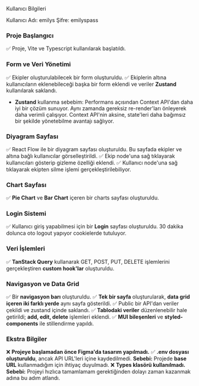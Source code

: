 Kullanıcı Bilgileri

Kullanıcı Adı: emilys
Şifre: emilyspass

### Proje Başlangıcı

✅ Proje, Vite ve Typescript kullanılarak başlatıldı.

### Form ve Veri Yönetimi

✅ Ekipler oluşturulabilecek bir form oluşturuldu.
✅ Ekiplerin altına kullanıcıların eklenebileceği başka bir form eklendi ve veriler **Zustand** kullanılarak saklandı.

- **Zustand** kullanma sebebim: Performans açısından Context API'dan daha iyi bir çözüm sunuyor. Aynı zamanda gereksiz re-render'ları önleyerek daha verimli çalışıyor. Context API'nin aksine, state'leri daha bağımsız bir şekilde yönetebilme avantajı sağlıyor.

### Diyagram Sayfası

✅ React Flow ile bir diyagram sayfası oluşturuldu. Bu sayfada ekipler ve altına bağlı kullanıcılar görselleştirildi.
✅ Ekip node'una sağ tıklayarak kullanıcıları gösterip gizleme özelliği eklendi.
✅ Kullanıcı node'una sağ tıklayarak ekipten silme işlemi gerçekleştirilebiliyor.

### Chart Sayfası

✅ **Pie Chart** ve **Bar Chart** içeren bir charts sayfası oluşturuldu.

### Login Sistemi

✅ Kullanıcı giriş yapabilmesi için bir **Login** sayfası oluşturuldu. 30 dakika dolunca oto logout yapıyor cookielerde tutuluyor.

### Veri İşlemleri

✅ **TanStack Query** kullanarak GET, POST, PUT, DELETE işlemlerini gerçekleştiren **custom hook'lar** oluşturuldu.

### Navigasyon ve Data Grid

✅ Bir **navigasyon barı** oluşturuldu.
✅ **Tek bir sayfa** oluşturularak, **data grid içeren iki farklı yerde** aynı sayfa gösterildi.
✅ Public bir API'dan veriler çekildi ve zustand içinde saklandı.
✅ **Tablodaki veriler** düzenlenebilir hale getirildi; **add, edit, delete** işlemleri eklendi.
✅ **MUI bileşenleri** ve **styled-components** ile stillendirme yapıldı.

### Ekstra Bilgiler

❌ **Projeye başlamadan önce Figma'da tasarım yapılmadı.**
✅ **.env dosyası oluşturuldu**, ancak API URL'leri içine kaydedilmedi. **Sebebi:** Projede **base URL** kullanmadığım için ihtiyaç duyulmadı.
❌ **Types klasörü kullanılmadı.** **Sebebi:** Projeyi hızlıca tamamlamam gerektiğinden dolayı zaman kazanmak adına bu adım atlandı.

